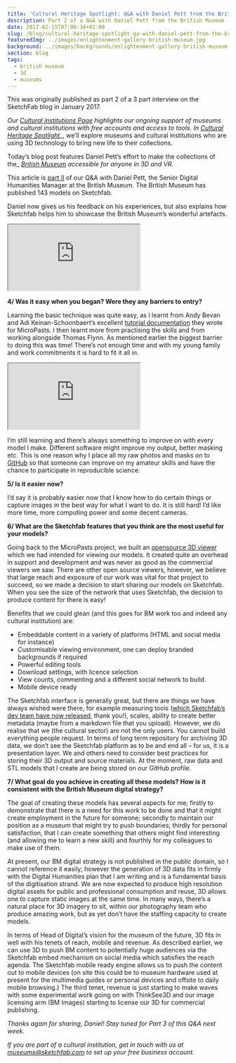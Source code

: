 ```yaml
---
title: 'Cultural Heritage Spotlight: Q&A with Daniel Pett from the British Museum (Part 2)'
description: Part 2 of a Q&A with Daniel Pett from the British Museum
date: 2017-02-15T07:06:34+01:00
slug: /blog/cultural-heritage-spotlight-qa-with-daniel-pett-from-the-british-museum-part-2/
featuredImg: ../images/enlightenment-gallery-british-museum.jpg
background: ../images/backgrounds/enlightenment-gallery-british-museum.jpg
section: blog
tags:
  - british museum
  - 3d
  - museums
---
```


<div class="alert-dark alert" role="alert">
This was originally published as part 2 of a 3 part interview on the SketchFab blog in January 2017.
</div>

_Our_ [_Cultural institutions Page_](https://sketchfab.com/museums) _highlights our ongoing support of museums and cultural 
institutions with free accounts and access to tools. In_ [_Cultural Heritage Spotlight_](https://blog.sketchfab.com/tag/culturalspotlight/)_, 
we’ll explore museums and cultural institutions who are using 3D technology to bring new life to 
their collections. 

Today’s blog post features Daniel Pett’s effort to make the collections of the_ [_British Museum_](https://sketchfab.com/britishmuseum) _accessible for anyone in 3D and VR._

This article is [part II](https://blog.sketchfab.com/cultural-heritage-spotlight-qa-daniel-pett-british-museum-part1/) of our Q&A with Daniel Pett, 
the Senior Digital Humanities Manager at the British Museum. The British Museum has published 143 models on Sketchfab.

Daniel now gives us his feedback on his experiences, but also explains how Sketchfab helps him to showcase the British Museum’s wonderful artefacts.

<div class="ratio ratio-16x9 my-3">
    <iframe title="A 3D model" src="https://sketchfab.com/models/7befadcdb81f46d8aa76d4b3c9d696ee/embed"  allow="autoplay; fullscreen; vr" mozallowfullscreen="true" webkitallowfullscreen="true"></iframe>
</div>


**4/ Was it easy when you began? Were they any barriers to entry?**

Learning the basic technique was quite easy, as I learnt from Andy Bevan and Adi Keinan-Schoonbaert’s excellent [tutorial documentation](http://research.micropasts.org/2014/06/13/3d-modelling-via-sfm/) they wrote for MicroPasts. I then learnt more from practising the skills and from working alongside Thomas Flynn. As mentioned earlier the biggest barrier to doing this was time! There’s not enough time and with my young family and work commitments it is hard to fit it all in.

<div class="my-3 ratio ratio-16x9">
    <iframe src="https://sketchfab.com/models/31dcd2d0842f4153a2c45ad24e62754e/embed"  allow="autoplay; fullscreen; vr" mozallowfullscreen="true" webkitallowfullscreen="true"></iframe>
</div>

I’m still learning and there’s always something to improve on with every model I make. Different software might improve my output, better masking etc. This is one reason why I place all my raw photos and masks on to [GitHub](https://github.com/britishmuseumdh) so that someone can improve on my amateur skills and have the chance to participate in reproducible science. 

**5/ Is it easier now?**

I’d say it is probably easier now that I know how to do certain things or capture images in the best way for what I want to do. It is still hard! I’d like more time, more computing power and some decent cameras.

**6/ What are the Sketchfab features that you think are the most useful for your models?**

Going back to the MicroPasts project, we built an [opensource 3D viewer](https://github.com/MicroPasts/MicroPasts-3Dview) 
which we had intended for viewing our models. It created quite an overhead in support and development and was never as good as the commercial viewers we saw. There are other open source viewers, however, we believe that large reach and exposure of our work was vital for that project to succeed, so we made a decision to start sharing our models on Sketchfab. When you see the size of the network that uses Sketchfab, the decision to produce content for there is easy!

Benefits that we could glean (and this goes for BM work too and indeed any cultural institution) are:


* Embeddable content in a variety of platforms (HTML and social media for instance)
* Customisable viewing environment, one can deploy branded backgrounds if required
* Powerful editing tools
* Download settings, with licence selection
* View counts, commenting and a different social network to build.
* Mobile device ready

The Sketchfab interface is generally great, but there are things we have always wished were there, for example measuring tools ([which Sketchfab’s dev team have now released](https://labs.sketchfab.com/experiments/measurements/), thank you!), scales, ability to create better metadata (maybe from a markdown file that you upload). However, we do realise that we (the cultural sector) are not the only users. You cannot build everything people request. In terms of long term repository for archiving 3D data, we don’t see the Sketchfab platform as to be and end all – for us, it is a presentation layer. We and others need to consider best practices for storing their 3D output and source materials. At the moment, raw data and STL models that I create are being stored on our GitHub profile. 

**7/ What goal do you achieve in creating all these models? How is it consistent with the British Museum digital strategy?**

The goal of creating these models has several aspects for me; firstly to demonstrate that there is a need for this work to be done and that it might create employment in the future for someone; secondly to maintain our position as a museum that might try to push boundaries; thirdly for personal satisfaction, that I can create something that others might find interesting (and allowing me to learn a new skill) and fourthly for my colleagues to make use of them. 

At present, our BM digital strategy is not published in the public domain, so I cannot reference it easily; however the generation of 3D data fits in firmly with the Digital Humanities plan that I am writing and is a fundamental basis of the digitisation strand. We are now expected to produce high resolution digital assets for public and professional consumption and reuse, 3D allows one to capture static images at the same time. In many ways, there’s a natural place for 3D imagery to sit, within our photography team who produce amazing work, but as yet don’t have the staffing capacity to create models.

In terms of Head of Digital’s vision for the museum of the future, 3D fits in well with his tenets of reach, mobile and revenue. As described earlier, we can use 3D to push BM content to potentially huge audiences via the Sketchfab embed mechanism on social media which satisfies the reach agenda. The Sketchfab mobile ready engine allows us to push the content out to mobile devices (on site this could be to museum hardware used at present for the multimedia guides or personal devices and offsite to daily mobile browsing.) The third tenet, revenue is just starting to make waves with some experimental work going on with ThinkSee3D and our image licensing arm (BM Images) starting to license our 3D for commercial publishing.

_Thanks again for sharing, Daniel! Stay tuned for Part 3 of this Q&A next week._

_If you are part of a cultural institution, get in touch with us at museums@sketchfab.com to set up your free business account._
